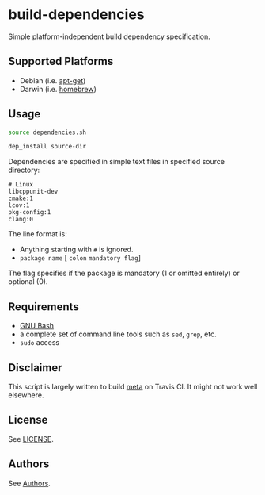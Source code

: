 build-dependencies
==================

Simple platform-independent build dependency specification.

Supported Platforms
-------------------

- Debian (i.e. [apt-get](https://wiki.debian.org/Apt))
- Darwin (i.e. [homebrew](http://brew.sh/))

Usage
-----

```bash
source dependencies.sh

dep_install source-dir
```

Dependencies are specified in simple text files in specified source directory:

```
# Linux
libcppunit-dev
cmake:1
lcov:1
pkg-config:1
clang:0
```

The line format is:

- Anything starting with `#` is ignored.
- `package name` [ `colon` `mandatory flag`]

The flag specifies if the package is mandatory (1 or omitted entirely) or optional (0).

Requirements
------------

- [GNU Bash](https://www.gnu.org/software/bash/)
- a complete set of command line tools such as `sed`, `grep`, etc.
- `sudo` access

Disclaimer
----------

This script is largely written to build [meta](https://github.com/jfinkhaeuser/meta)
on Travis CI. It might not work well elsewhere.

License
-------

See [LICENSE](./LICENSE).

Authors
-------

See [Authors](./AUTHORS.md).

